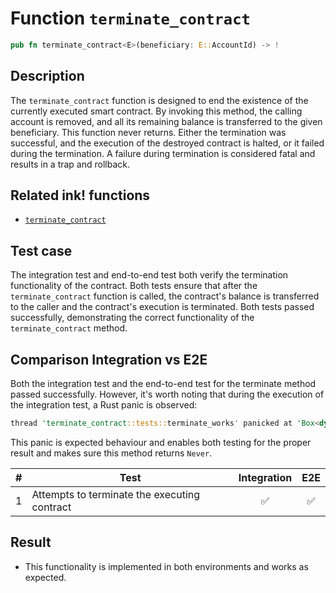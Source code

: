 # Function `terminate_contract`

```rust
pub fn terminate_contract<E>(beneficiary: E::AccountId) -> !
```

## Description

The `terminate_contract` function is designed to end the existence of the currently executed smart contract. By invoking this method, the calling account is removed, and all its remaining balance is transferred to the given beneficiary.
This function never returns. Either the termination was successful, and the execution of the destroyed contract is halted, or it failed during the termination. A failure during termination is considered fatal and results in a trap and rollback.

## Related ink! functions

- [`terminate_contract`](https://paritytech.github.io/ink/ink_env/fn.terminate_contract.html)

## Test case

The integration test and end-to-end test both verify the termination functionality of the contract. Both tests ensure that after the `terminate_contract` function is called, the contract's balance is transferred to the caller and the contract's execution is terminated. Both tests passed successfully, demonstrating the correct functionality of the `terminate_contract` method.

## Comparison Integration vs E2E

Both the integration test and the end-to-end test for the terminate method passed successfully. However, it's worth noting that during the execution of the integration test, a Rust panic is observed:

```rust
thread 'terminate_contract::tests::terminate_works' panicked at 'Box<dyn Any>'
```

This panic is expected behaviour and enables both testing for the proper result and makes sure this method returns `Never`.

| \#  | Test                                         | Integration | E2E |
| --- | -------------------------------------------- | :---------: | :-: |
| 1   | Attempts to terminate the executing contract |     ✅      | ✅  |

## Result

- This functionality is implemented in both environments and works as expected.

